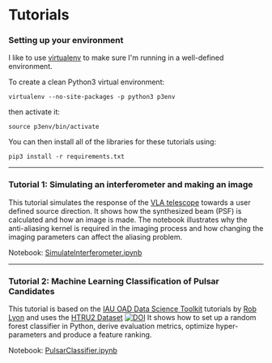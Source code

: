 # Tutorials


### Setting up your environment

I like to use [virtualenv](https://pypi.org/project/virtualenv/) to make sure I'm running in a well-defined environment. 

To create a clean Python3 virtual environment:

``
virtualenv --no-site-packages -p python3 p3env
``

then activate it:

``
source p3env/bin/activate
``

You can then install all of the libraries for these tutorials using:

``
pip3 install -r requirements.txt
``

---

### Tutorial 1: Simulating an interferometer and making an image

This tutorial simulates the response of the [VLA telescope](https://en.wikipedia.org/wiki/Very_Large_Array) towards a user defined source direction. It shows how the synthesized beam (PSF) is calculated and how an image is made. The notebook illustrates why the anti-aliasing kernel is required in the imaging process and how changing the imaging parameters can affect the aliasing problem. 

Notebook: [SimulateInterferometer.ipynb](https://github.com/as595/NITheP/blob/master/TUTORIALS/SimulateInterferometer.ipynb)

---

### Tutorial 2: Machine Learning Classification of Pulsar Candidates

This tutorial is based on the [IAU OAD Data Science Toolkit](https://github.com/astro4dev/OAD-Data-Science-Toolkit) tutorials by [Rob Lyon](http://www.scienceguyrob.com) and uses the [HTRU2 Dataset](https://archive.ics.uci.edu/ml/datasets/HTRU2) [![DOI](https://zenodo.org/badge/DOI/10.5281/zenodo.883844.svg)](https://doi.org/10.5281/zenodo.883844) It shows how to set up a random forest classifier in Python, derive evaluation metrics, optimize hyper-parameters and produce a feature ranking.

Notebook: [PulsarClassifier.ipynb](https://github.com/as595/NITheP/blob/master/TUTORIALS/PulsarClassifier.ipynb)

